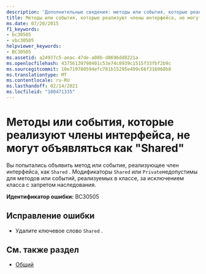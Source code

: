 ```yaml
---
description: 'Дополнительные сведения: методы или события, которые реализуют члены интерфейса, не могут объявляться как "Shared"'
title: Методы или события, которые реализуют члены интерфейса, не могут объявляться как "Shared"
ms.date: 07/20/2015
f1_keywords:
- bc30505
- vbc30505
helpviewer_keywords:
- BC30505
ms.assetid: a24937c5-aeac-47de-a08b-d8696dd8221a
ms.openlocfilehash: 43756139790401c53e74c8939c1515f33fbf2b9c
ms.sourcegitcommit: 10e719780594efc781b15295e499c66f316068b8
ms.translationtype: MT
ms.contentlocale: ru-RU
ms.lasthandoff: 02/14/2021
ms.locfileid: "100471335"
---
```

# <a name="methods-or-events-that-implement-interface-members-cannot-be-declared-shared"></a>Методы или события, которые реализуют члены интерфейса, не могут объявляться как "Shared"

Вы попытались объявить метод или событие, реализующее член интерфейса, как `Shared` . Модификаторы `Shared` или `Private`недопустимы для методов или событий, реализуемых в классе, за исключением класса с запретом наследования.  
  
 **Идентификатор ошибки:** BC30505  
  
## <a name="to-correct-this-error"></a>Исправление ошибки  
  
- Удалите ключевое слово `Shared` .  
  
## <a name="see-also"></a>См. также раздел

- [Общий](../language-reference/modifiers/shared.md)
